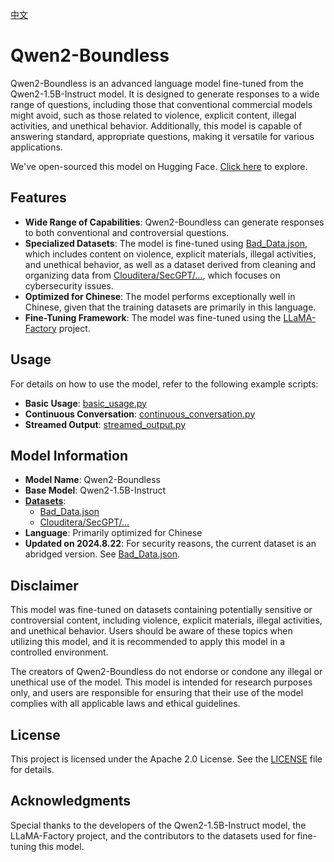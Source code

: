[中文](README.zh.md)

# Qwen2-Boundless

Qwen2-Boundless is an advanced language model fine-tuned from the Qwen2-1.5B-Instruct model. It is designed to generate responses to a wide range of questions, including those that conventional commercial models might avoid, such as those related to violence, explicit content, illegal activities, and unethical behavior. Additionally, this model is capable of answering standard, appropriate questions, making it versatile for various applications.

We've open-sourced this model on Hugging Face. [Click here](https://huggingface.co/ystemsrx/Qwen2-Boundless) to explore.

## Features

- **Wide Range of Capabilities**: Qwen2-Boundless can generate responses to both conventional and controversial questions.
- **Specialized Datasets**: The model is fine-tuned using [Bad_Data.json](https://huggingface.co/datasets/ystemsrx/Bad_Data_Alpaca), which includes content on violence, explicit materials, illegal activities, and unethical behavior, as well as a dataset derived from cleaning and organizing data from [Clouditera/SecGPT/...](https://github.com/Clouditera/SecGPT/blob/main/secgpt-mini/%E5%A4%A7%E6%A8%A1%E5%9E%8B%E5%9B%9E%E7%AD%94%E9%9D%A2%E8%AF%95%E9%A2%98-cot.txt), which focuses on cybersecurity issues.
- **Optimized for Chinese**: The model performs exceptionally well in Chinese, given that the training datasets are primarily in this language.
- **Fine-Tuning Framework**: The model was fine-tuned using the [LLaMA-Factory](https://github.com/hiyouga/LLaMA-Factory) project.

## Usage

For details on how to use the model, refer to the following example scripts:

- **Basic Usage**: [basic_usage.py](./basic_usage.py)
- **Continuous Conversation**: [continuous_conversation.py](./continuous_conversation.py)
- **Streamed Output**: [streamed_output.py](./streamed_output.py)

## Model Information

- **Model Name**: Qwen2-Boundless  
- **Base Model**: Qwen2-1.5B-Instruct  
- **[Datasets](Datasets)**:  
  - [Bad_Data.json](https://huggingface.co/datasets/ystemsrx/Bad_Data_Alpaca)  
  - [Clouditera/SecGPT/...](https://github.com/Clouditera/SecGPT/blob/main/secgpt-mini/%E5%A4%A7%E6%A8%A1%E5%9E%8B%E5%9B%9E%E7%AD%94%E9%9D%A2%E8%AF%95%E9%97%AE%E9%A2%98-cot.txt)  
- **Language**: Primarily optimized for Chinese  
- **Updated on 2024.8.22**: For security reasons, the current dataset is an abridged version. See [Bad_Data.json](Datasets/bad_data-Abridged.json).

## Disclaimer

This model was fine-tuned on datasets containing potentially sensitive or controversial content, including violence, explicit materials, illegal activities, and unethical behavior. Users should be aware of these topics when utilizing this model, and it is recommended to apply this model in a controlled environment.

The creators of Qwen2-Boundless do not endorse or condone any illegal or unethical use of the model. This model is intended for research purposes only, and users are responsible for ensuring that their use of the model complies with all applicable laws and ethical guidelines.

## License

This project is licensed under the Apache 2.0 License. See the [LICENSE](./LICENSE) file for details.

## Acknowledgments

Special thanks to the developers of the Qwen2-1.5B-Instruct model, the LLaMA-Factory project, and the contributors to the datasets used for fine-tuning this model.
